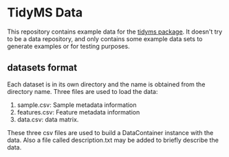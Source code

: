 TidyMS Data
===========

This repository contains example data for the [tidyms
package](https://github.com/griquelme/tidyms). It doesn't try to be a data
repository, and only contains some example data sets to generate examples
or for testing purposes.


datasets format
---------------

Each dataset is in its own directory and the name is obtained from the directory
name. Three files are used to load the data:

1. sample.csv: Sample metadata information
2. features.csv: Feature metadata information
3. data.csv: data matrix.

These three csv files are used to build a DataContainer instance with the data.
Also a file called description.txt may be added to briefly describe the data.
